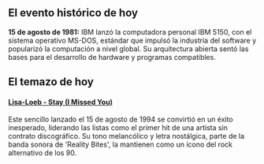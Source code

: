 ## El evento histórico de hoy
**15 de agosto de 1981:** IBM lanzó la computadora personal IBM 5150, con el sistema operativo MS-DOS, estándar que impulsó la industria del software y popularizó la computación a nivel global. Su arquitectura abierta sentó las bases para el desarrollo de hardware y programas compatibles.

## El temazo de hoy
#### [Lisa-Loeb - Stay (I Missed You)](https://www.youtube.com/watch?v=i9HGwRbMiVY)
Este sencillo lanzado el 15 de agosto de 1994 se convirtió en un éxito inesperado, liderando las listas como el primer hit de una artista sin contrato discográfico. Su tono melancólico y letra nostálgica, parte de la banda sonora de 'Reality Bites', la mantienen como un ícono del rock alternativo de los 90.

